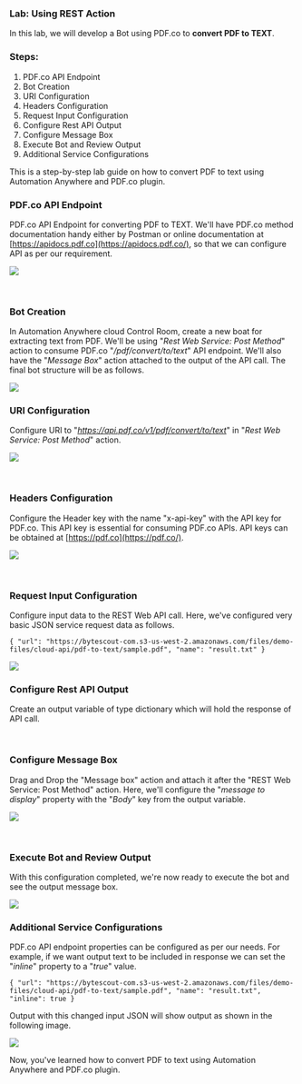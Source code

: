 
### Lab: Using REST Action

In this lab, we will develop a Bot using PDF.co to **convert PDF to TEXT**.



### Steps:

1. PDF.co API Endpoint
2. Bot Creation
3. URI Configuration
4. Headers Configuration
5. Request Input Configuration
6. Configure Rest API Output
7. Configure Message Box
8. Execute Bot and Review Output
9. Additional Service Configurations


This is a step-by-step lab guide on how to convert PDF to text using
Automation Anywhere and PDF.co plugin.

### PDF.co API Endpoint

PDF.co API Endpoint for converting PDF to TEXT. We'll have PDF.co method
documentation handy either by Postman or online documentation at
[https://apidocs.pdf.co](https://apidocs.pdf.co/),
so that we can configure API as per our requirement.

![](./images/AA_PDFTxt_0_Postman.png)

 

### Bot Creation

In Automation Anywhere cloud Control Room, create a new boat for
extracting text from PDF. We'll be using "*Rest Web Service: Post
Method*" action to consume PDF.co "*/pdf/convert/to/text*" API endpoint.
We'll also have the "*Message Box*" action attached to the output of the
API call. The final bot structure will be as follows.

![](./images/AA_PDFTxt_1_BotOverview.png)



### URI Configuration

Configure URI to "*https://api.pdf.co/v1/pdf/convert/to/text*" in "*Rest
Web Service: Post Method*" action.

![](./images/AA_PDFTxt_2_RestWebServiceConfig_URI.png)

 

### Headers Configuration

Configure the Header key with the name "x-api-key" with the API key for
PDF.co. This API key is essential for consuming PDF.co APIs. API keys
can be obtained at [https://pdf.co](https://pdf.co/).

![](./images/AA_PDFTxt_3_RestWebServiceConfig_Header.png)

 
### Request Input Configuration

Configure input data to the REST Web API call. Here, we've configured
very basic JSON service request data as follows.

```
{ "url": "https://bytescout-com.s3-us-west-2.amazonaws.com/files/demo-files/cloud-api/pdf-to-text/sample.pdf", "name": "result.txt" }
```

![](./images/AA_PDFTxt_4_RestWebServiceConfig_Json.png)



### Configure Rest API Output

Create an output variable of type dictionary which will hold the
response of API call.

 

### Configure Message Box

Drag and Drop the "Message box" action and attach it after the "REST Web
Service: Post Method" action. Here, we'll configure the "*message to
display*" property with the "*Body*" key from the output variable.

![](./images/AA_PDFTxt_5_MessageBoxConfig.png)

 
### Execute Bot and Review Output

With this configuration completed, we're now ready to execute the bot
and see the output message box.


![](./images/AA_PDFTxt_6_OutputMessage.png)



### Additional Service Configurations

PDF.co API endpoint properties can be configured as per our needs. For
example, if we want output text to be included in response we can set
the "*inline*" property to a "*true*" value.

```
{ "url": "https://bytescout-com.s3-us-west-2.amazonaws.com/files/demo-files/cloud-api/pdf-to-text/sample.pdf", "name": "result.txt", "inline": true }
```

Output with this changed input JSON will show output as shown in the
following image.

![](./images/AA_PDFTxt_7_OutputMessage_Inline.png)


Now, you've learned how to convert PDF to text using Automation Anywhere
and PDF.co plugin.
